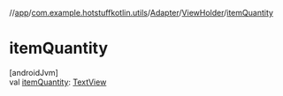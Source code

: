 //[app](../../../../index.md)/[com.example.hotstuffkotlin.utils](../../index.md)/[Adapter](../index.md)/[ViewHolder](index.md)/[itemQuantity](item-quantity.md)

# itemQuantity

[androidJvm]\
val [itemQuantity](item-quantity.md): [TextView](https://developer.android.com/reference/kotlin/android/widget/TextView.html)
